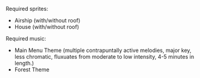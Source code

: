Required sprites:  
* Airship (with/without roof)  
* House (with/without roof)  
  
Required music:  
* Main Menu Theme (multiple contrapuntally active melodies, major key, less chromatic, fluxuates from moderate to low intensity, 4-5 minutes in length.)
* Forest Theme

